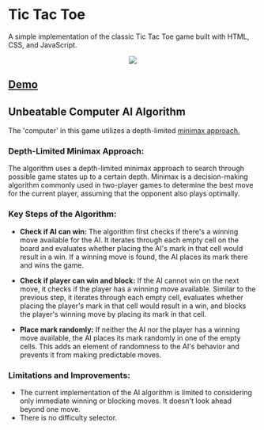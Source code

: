 
# Tic Tac Toe 

A simple implementation of the classic Tic Tac Toe game built with HTML, CSS, and JavaScript.

<p align="center">
  <img src="https://github.com/sankeer28/tic-tac-toe/assets/112449287/c3bc7a05-1d8c-496a-8ba9-c0e8dd4a83c0" />
</p>

## [Demo](https://tictactoe-unbeatable.vercel.app/)

## Unbeatable Computer AI Algorithm
The 'computer' in this game utilizes a depth-limited [minimax approach.](https://www.geeksforgeeks.org/minimax-algorithm-in-game-theory-set-1-introduction/)

 ### **Depth-Limited Minimax Approach:**
The algorithm uses a depth-limited minimax approach to search through possible game states up to a certain depth. Minimax is a decision-making algorithm commonly used in two-player games to determine the best move for the current player, assuming that the opponent also plays optimally.

 ### **Key Steps of the Algorithm:**
- **Check if AI can win:** The algorithm first checks if there's a winning move available for the AI. It iterates through each empty cell on the board and evaluates whether placing the AI's mark in that cell would result in a win. If a winning move is found, the AI places its mark there and wins the game.

- **Check if player can win and block:** If the AI cannot win on the next move, it checks if the player has a winning move available. Similar to the previous step, it iterates through each empty cell, evaluates whether placing the player's mark in that cell would result in a win, and blocks the player's winning move by placing its mark in that cell.

- **Place mark randomly:** If neither the AI nor the player has a winning move available, the AI places its mark randomly in one of the empty cells. This adds an element of randomness to the AI's behavior and prevents it from making predictable moves.

### **Limitations and Improvements:**
- The current implementation of the AI algorithm is limited to considering only immediate winning or blocking moves. It doesn't look ahead beyond one move.
- There is no difficulty selector.


